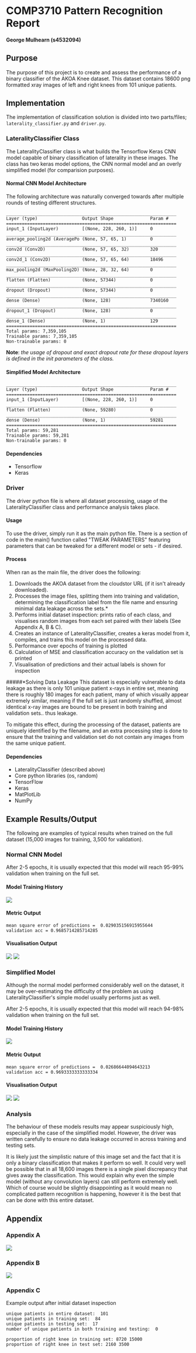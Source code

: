 # COMP3710 Pattern Recognition Report
#### George Mulhearn (s4532094)

## Purpose
The purpose of this project is to create and assess the performance of a binary
classifier of the AKOA Knee dataset. This dataset contains 18600 png formatted
xray images of left and right knees from 101 unique patients.

## Implementation
The implementation of classification solution is divided into two parts/files;
`laterality_classifier.py` and `driver.py`.
### LateralityClassifier Class
The LateralityClassifier class is what builds the Tensorflow Keras CNN model
capable of binary classification of laterality in these images. The class
has two keras model options, the CNN normal model and an overly simplified
 model (for comparision purposes). 

#### Normal CNN Model Architecture
The following architecture was naturally converged towards after 
multiple rounds of testing different structures.
```
_________________________________________________________________
Layer (type)                 Output Shape              Param #   
=================================================================
input_1 (InputLayer)         [(None, 228, 260, 1)]     0         
_________________________________________________________________
average_pooling2d (AveragePo (None, 57, 65, 1)         0         
_________________________________________________________________
conv2d (Conv2D)              (None, 57, 65, 32)        320       
_________________________________________________________________
conv2d_1 (Conv2D)            (None, 57, 65, 64)        18496     
_________________________________________________________________
max_pooling2d (MaxPooling2D) (None, 28, 32, 64)        0         
_________________________________________________________________
flatten (Flatten)            (None, 57344)             0         
_________________________________________________________________
dropout (Dropout)            (None, 57344)             0         
_________________________________________________________________
dense (Dense)                (None, 128)               7340160   
_________________________________________________________________
dropout_1 (Dropout)          (None, 128)               0         
_________________________________________________________________
dense_1 (Dense)              (None, 1)                 129       
=================================================================
Total params: 7,359,105
Trainable params: 7,359,105
Non-trainable params: 0
```
**Note**: *the usage of dropout and exact dropout rate for these dropout layers
is defined in the init parameters of the class.*
#### Simplified Model Architecture
```
_________________________________________________________________
Layer (type)                 Output Shape              Param #   
=================================================================
input_1 (InputLayer)         [(None, 228, 260, 1)]     0         
_________________________________________________________________
flatten (Flatten)            (None, 59280)             0         
_________________________________________________________________
dense (Dense)                (None, 1)                 59281     
=================================================================
Total params: 59,281
Trainable params: 59,281
Non-trainable params: 0
```

#### Dependencies
* Tensorflow
* Keras

### Driver
The driver python file is where all dataset processing, usage of the 
LateralityClassifier class and performance analysis takes place.

#### Usage
To use the driver, simply run it as the main python file. There is a section
of code in the main() function called "TWEAK PARAMETERS" featuring parameters
that can be tweaked for a different model or sets - if desired.

#### Process
When ran as the main file, the driver does the following:
1. Downloads the AKOA dataset from the cloudstor URL (if it isn't already 
downloaded).
2. Processes the image files, splitting them into training and validation,
 determining the classification label from the file name and ensuring minimal
 data leakage across the sets.*
3. Performs initial dataset inspection: prints ratio of each class, and 
 visualises random images from each set paired with their labels (See Appendix A, B & C).
4. Creates an instance of LateralityClassifier, creates a keras model from it,
 compiles, and trains this model on the processed data.
5. Performance over epochs of training is plotted
6. Calculation of MSE and classification accuracy on the validation set is
 printed
7. Visualisation of predictions and their actual labels is shown for inspection


#####*Solving Data Leakage
This dataset is especially vulnerable to data leakage as there is only 101
unique patient x-rays in entire set, meaning there is roughly 180 images for
each patient, many of which visually appear extremely similar, meaning if the
full set is just randomly shuffled, almost identical x-ray images are bound to
be present in both training and validation sets.. thus leakage.

To mitigate this effect, during the processing of the dataset, patients are
uniquely identified by the filename, and an extra processing step is done to
ensure that the training and validation set do not contain any images from the
same unique patient.

#### Dependencies
* LateralityClassifier (described above)
* Core python libraries (os, random)
* TensorFlow
* Keras
* MatPlotLib
* NumPy

## Example Results/Output

The following are examples of typical results when trained on the full dataset
(15,000 images for training, 3,500 for validation).

### Normal CNN Model
After 2-5 epochs, it is usually expected that this model will reach 95-99%
validation when training on the full set.

#### Model Training History
![](resources/normal/acc_over_time.png)

#### Metric Output
```
mean square error of predictions =  0.029035156915955644
validation acc = 0.9685714285714285
```

#### Visualisation Output
![](resources/normal/Model_predictions_on_validation_set.png)
![](resources/normal/Actual_labels_of_validation_set.png)

### Simplified Model
Although the normal model performed considerably well on the dataset, it may
be over-estimating the difficulty of the problem as using 
LateralityClassifier's simple model usually performs just as well.

After 2-5 epochs, it is usually expected that this model will reach 94-98%
validation when training on the full set.

#### Model Training History
![](resources/simple/acc_over_time.png)

#### Metric Output
```
mean square error of predictions =  0.02686644094643213
validation acc = 0.9693333333333334
```
#### Visualisation Output
![](resources/simple/Model_predictions_on_validation_set.png)
![](resources/simple/Actual_labels_of_validation_set.png)

### Analysis
The behaviour of these models results may appear suspiciously high, especially
in the case of the simplified model. However, the driver was written carefully
to ensure no data leakage occurred in across training and testing sets.

It is likely just the simplistic nature of this image set and the fact that it
is only a binary classification that makes it perform so well. It could very
well be possible that in all 18,600 images there is a single pixel discrepancy
that gives away the classification. This would explain why even the simple 
model (without any convolution layers) can still perform extremely well. Which
of course would be slightly disappointing as it would mean no complicated 
pattern recognition is happening, however it is the best that can be done with 
this entire dataset.

## Appendix
### Appendix A
![](resources/visualisation_of_testing_set.png)
### Appendix B
![](resources/visualisation_of_training_set.png)
### Appendix C
Example output after initial dataset inspection

```
unique patients in entire dataset:  101
unique patients in training set:  84
unique patients in testing set:  17
number of unique patients in both training and testing:  0

proportion of right knee in training set: 8720 15000
proportion of right knee in test set: 2160 3500
```